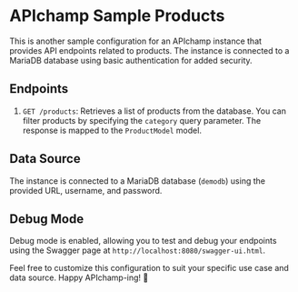 # APIchamp Sample Products

This is another sample configuration for an APIchamp instance that provides API endpoints related to products. The instance is connected to a MariaDB database using basic authentication for added security.

## Endpoints

1. `GET /products`: Retrieves a list of products from the database. You can filter products by specifying the `category` query parameter. The response is mapped to the `ProductModel` model.

## Data Source

The instance is connected to a MariaDB database (`demodb`) using the provided URL, username, and password.

## Debug Mode

Debug mode is enabled, allowing you to test and debug your endpoints using the Swagger page at `http://localhost:8080/swagger-ui.html`.

Feel free to customize this configuration to suit your specific use case and data source. Happy APIchamp-ing! 🚀